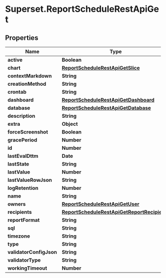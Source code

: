 # Superset.ReportScheduleRestApiGet

## Properties
Name | Type | Description | Notes
------------ | ------------- | ------------- | -------------
**active** | **Boolean** |  | [optional] 
**chart** | [**ReportScheduleRestApiGetSlice**](ReportScheduleRestApiGetSlice.md) |  | [optional] 
**contextMarkdown** | **String** |  | [optional] 
**creationMethod** | **String** |  | [optional] 
**crontab** | **String** |  | 
**dashboard** | [**ReportScheduleRestApiGetDashboard**](ReportScheduleRestApiGetDashboard.md) |  | [optional] 
**database** | [**ReportScheduleRestApiGetDatabase**](ReportScheduleRestApiGetDatabase.md) |  | [optional] 
**description** | **String** |  | [optional] 
**extra** | **Object** |  | [optional] 
**forceScreenshot** | **Boolean** |  | [optional] 
**gracePeriod** | **Number** |  | [optional] 
**id** | **Number** |  | [optional] 
**lastEvalDttm** | **Date** |  | [optional] 
**lastState** | **String** |  | [optional] 
**lastValue** | **Number** |  | [optional] 
**lastValueRowJson** | **String** |  | [optional] 
**logRetention** | **Number** |  | [optional] 
**name** | **String** |  | 
**owners** | [**ReportScheduleRestApiGetUser**](ReportScheduleRestApiGetUser.md) |  | [optional] 
**recipients** | [**ReportScheduleRestApiGetReportRecipients**](ReportScheduleRestApiGetReportRecipients.md) |  | 
**reportFormat** | **String** |  | [optional] 
**sql** | **String** |  | [optional] 
**timezone** | **String** |  | [optional] 
**type** | **String** |  | 
**validatorConfigJson** | **String** |  | [optional] 
**validatorType** | **String** |  | [optional] 
**workingTimeout** | **Number** |  | [optional] 
